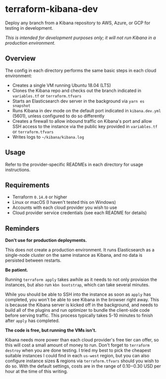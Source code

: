 # terraform-kibana-dev

Deploy any branch from a Kibana repository to AWS, Azure, or GCP for testing in development.

_This is intended for development purposes only; it will not run Kibana in a production environment._

## Overview

The config in each directory performs the same basic steps in each cloud environment:
* Creates a single VM running Ubuntu 18.04 (LTS)
* Clones the Kibana repo and checks out the branch indicated in `variables.tf` or `terraform.tfvars`
* Starts an Elasticsearch dev server in the background via `yarn es snapshot`
* Runs Kibana in dev mode on the default port indicated in `kibana.dev.yml` (5601), unless configured to do so differently
* Creates a firewall to allow inbound traffic on Kibana's port and allow SSH access to the instance via the public key provided in `variables.tf` or `terraform.tfvars`
* Writes logs to `~/kibana/kibana.log`

## Usage

Refer to the provider-specific READMEs in each directory for usage instructions.

## Requirements
* Terraform `0.14.0` or higher
* Linux or macOS (I haven't tested this on Windows)
* Accounts with each cloud provider you wish to use
* Cloud provider service credentials (see each README for details)

## Reminders

**Don't use for production deployments.**

This does not create a production environment. It runs Elasticsearch as a single-node cluster on the same instance as
Kibana, and no data is persisted between restarts.

**Be patient.**

Running `terraform apply` takes awhile as it needs to not only provision the instances, but also run `kbn bootstrap`, which
can take several minutes.

While you should be able to SSH into the instance as soon as `apply` has completed, you won't be able to see Kibana in the 
browser right away. This is because the Kibana server is kicked off in the background, and needs to build all of the plugins
and run optimizer to bundle the client-side code before serving traffic. This process typically takes 5-10 minutes to finish
after `apply` has completed.

**The code is free, but running the VMs isn't.**

Kibana needs more power than each cloud provider's free tier can offer, so this will cost a small amount of money to run.
Don't forget to `terraform destroy` when you are done testing. I tried my best to pick the cheapest suitable instances I
could find in each `us-west` region, but you can also configure instance sizes & regions via `terraform.tfvars` should you
wish to do so. With the default settings, costs are in the range of $0.10-$0.30 USD per hour at the time of this writing.
